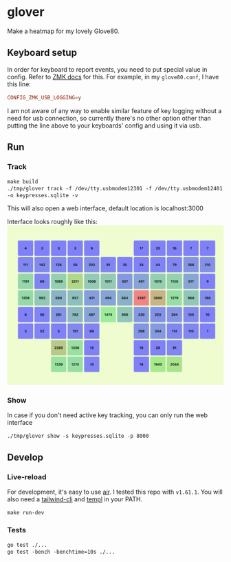 # glover

Make a heatmap for my lovely Glove80.

## Keyboard setup

In order for keyboard to report events, you need to put special value in config.
Refer to [ZMK docs](https://zmk.dev/docs/development/usb-logging#enabling-logging-on-older-boards)
for this. For example, in my `glove80.conf`, I have this line:

```conf
CONFIG_ZMK_USB_LOGGING=y
```

I am not aware of any way to enable similar feature of key logging without
a need for usb connection, so currently there's no other option other than
putting the line above to your keyboards' config and using it via usb.

## Run

### Track

```shell
make build
./tmp/glover track -f /dev/tty.usbmodem12301 -f /dev/tty.usbmodem12401 -o keypresses.sqlite -v
```

This will also open a web interface, default location is localhost:3000

Interface looks roughly like this:
![preview](img/preview.png)

### Show

In case if you don't need active key tracking, you can only run the web interface

```shell
./tmp/glover show -s keypresses.sqlite -p 8000
```

## Develop

### Live-reload

For development, it's easy to use [air](https://github.com/air-verse/air).
I tested this repo with `v1.61.1`. You will also need a [tailwind-cli](https://tailwindcss.com/blog/standalone-cli)
and [templ](https://templ.guide/quick-start/installation#go-install) in your PATH.

```shell
make run-dev
```

### Tests

```shell
go test ./...
go test -bench -benchtime=10s ./...
```
